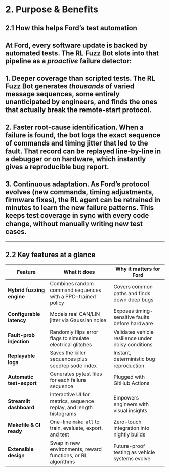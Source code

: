 # 2. Purpose & Benefits

## 2.1 How this helps Ford’s test automation

## At Ford, every software update is backed by automated tests. The RL Fuzz Bot slots into that pipeline as a _proactive_ failure detector:

## 1. **Deeper coverage than scripted tests.** The RL Fuzz Bot generates _thousands_ of varied message sequences, some entirely unanticipated by engineers, and finds the ones that actually break the remote-start protocol.

## 2. **Faster root-cause identification.** When a failure is found, the bot logs the exact sequence of commands and timing jitter that led to the fault. That record can be replayed line-by-line in a debugger or on hardware, which instantly gives a reproducible bug report.

## 3. **Continuous adaptation.** As Ford’s protocol evolves (new commands, timing adjustments, firmware fixes), the RL agent can be retrained in minutes to learn the new failure patterns. This keeps test coverage in sync with every code change, without manually writing new test cases.

---

## 2.2 Key features at a glance

| Feature                   | What it does                                                       | Why it matters for Ford                             |
| ------------------------- | ------------------------------------------------------------------ | --------------------------------------------------- |
| **Hybrid fuzzing engine** | Combines random command sequences with a PPO-trained policy        | Covers common paths and finds down deep bugs        |
| **Configurable latency**  | Models real CAN/LIN jitter via Gaussian noise                      | Exposes timing-sensitive faults before hardware     |
| **Fault-prob injection**  | Randomly flips error flags to simulate electrical glitches         | Validates vehicle resilience under noisy conditions |
| **Replayable logs**       | Saves the killer sequences plus seed/episode index                 | Instant, deterministic bug reproduction             |
| **Automatic test-export** | Generates pytest files for each failure sequence                   | Plugged with GitHub Actions                         |
| **Streamlit dashboard**   | Interactive UI for metrics, sequence replay, and length histograms | Empowers engineers with visual insights             |
| **Makefile & CI ready**   | One-line `make all` to train, evaluate, export, and test           | Zero-touch integration into nightly builds          |
| **Extensible design**     | Swap in new environments, reward functions, or RL algorithms       | Future-proof testing as vehicle systems evolve      |

```

```

